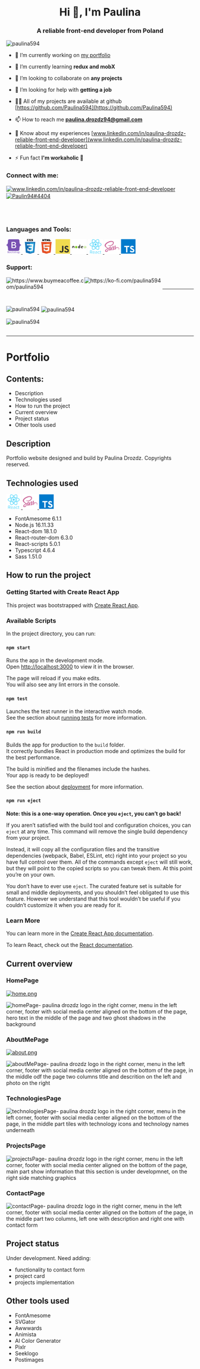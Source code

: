 <h1 align="center">Hi 👋, I'm Paulina</h1>
<h3 align="center">A reliable front-end developer from Poland</h3>

<p align="left"> <img src="https://komarev.com/ghpvc/?username=paulina594&label=Profile%20views&color=0e75b6&style=plastic" alt="paulina594" /> </p>

- 🔭 I’m currently working on [my portfolio](https://github.com/Paulina594/Portfolio)

- 🌱 I’m currently learning **redux and mobX**

- 👯 I’m looking to collaborate on **any projects**

- 🤝 I’m looking for help with **getting a job**

- 👨‍💻 All of my projects are available at github [https://github.com/Paulina594](https://github.com/Paulina594)

- 📫 How to reach me **paulina.drozdz94@gmail.com**

- 📄 Know about my experiences [www.linkedin.com/in/paulina-drozdz-reliable-front-end-developer](www.linkedin.com/in/paulina-drozdz-reliable-front-end-developer)

- ⚡ Fun fact **I'm workaholic 🙈**

<h3 align="left">Connect with me:</h3>
<p align="left">
<a href="https://linkedin.com/in/www.linkedin.com/in/paulina-drozdz-reliable-front-end-developer" target="blank"><img align="center" src="https://raw.githubusercontent.com/rahuldkjain/github-profile-readme-generator/master/src/images/icons/Social/linked-in-alt.svg" alt="www.linkedin.com/in/paulina-drozdz-reliable-front-end-developer" height="30" width="40" /></a>
<a href="https://discord.gg/Paulin94#4404" target="blank"><img align="center" src="https://raw.githubusercontent.com/rahuldkjain/github-profile-readme-generator/master/src/images/icons/Social/discord.svg" alt="Paulin94#4404" height="30" width="40" /></a>
</p>

<br/>
<br/>

<h3 align="left">Languages and Tools:</h3>
<p align="left"> <a href="https://getbootstrap.com" target="_blank" rel="noreferrer"> <img src="https://raw.githubusercontent.com/devicons/devicon/master/icons/bootstrap/bootstrap-plain-wordmark.svg" alt="bootstrap" width="40" height="40"/> </a> <a href="https://www.w3schools.com/css/" target="_blank" rel="noreferrer"> <img src="https://raw.githubusercontent.com/devicons/devicon/master/icons/css3/css3-original-wordmark.svg" alt="css3" width="40" height="40"/> </a> <a href="https://www.w3.org/html/" target="_blank" rel="noreferrer"> <img src="https://raw.githubusercontent.com/devicons/devicon/master/icons/html5/html5-original-wordmark.svg" alt="html5" width="40" height="40"/> </a> <a href="https://developer.mozilla.org/en-US/docs/Web/JavaScript" target="_blank" rel="noreferrer"> <img src="https://raw.githubusercontent.com/devicons/devicon/master/icons/javascript/javascript-original.svg" alt="javascript" width="40" height="40"/> </a> <a href="https://nodejs.org" target="_blank" rel="noreferrer"> <img src="https://raw.githubusercontent.com/devicons/devicon/master/icons/nodejs/nodejs-original-wordmark.svg" alt="nodejs" width="40" height="40"/> </a> <a href="https://reactjs.org/" target="_blank" rel="noreferrer"> <img src="https://raw.githubusercontent.com/devicons/devicon/master/icons/react/react-original-wordmark.svg" alt="react" width="40" height="40"/> </a> <a href="https://sass-lang.com" target="_blank" rel="noreferrer"> <img src="https://raw.githubusercontent.com/devicons/devicon/master/icons/sass/sass-original.svg" alt="sass" width="40" height="40"/> </a> <a href="https://www.typescriptlang.org/" target="_blank" rel="noreferrer"> <img src="https://raw.githubusercontent.com/devicons/devicon/master/icons/typescript/typescript-original.svg" alt="typescript" width="40" height="40"/> </a> </p>

<h3 align="left">Support:</h3>
<p><a href="https://www.buymeacoffee.com/paulina594"> <img align="left" src="https://cdn.buymeacoffee.com/buttons/v2/default-yellow.png" height="50" width="210" alt="https://www.buymeacoffee.com/paulina594" /></a><a href="https://ko-fi.com/paulina594"> <img align="left" src="https://cdn.ko-fi.com/cdn/kofi3.png?v=3" height="50" width="210" alt="https://ko-fi.com/paulina594" /> </a> </p>

<br/>

-----------------------------------------------------------------------------------

<br/>

<p><img align="left" src="https://github-readme-stats.vercel.app/api/top-langs?username=paulina594&show_icons=true&locale=en&layout=compact" alt="paulina594" /></p>

<p>&nbsp;<img align="center" src="https://github-readme-stats.vercel.app/api?username=paulina594&show_icons=true&locale=en" alt="paulina594" /></p>

<p><img align="center" src="https://github-readme-streak-stats.herokuapp.com/?user=paulina594&" alt="paulina594" /></p>

##
-----------------------------------------------------------------------------------------------------------------------

# Portfolio

## Contents:
- Description
- Technologies used 
- How to run the project
- Current overview
- Project status
- Other tools used 

## Description 

Portfolio website designed and build by Paulina Drozdz. Copyrights reserved. 

## Technologies used 

<p align="left"> </a> <a href="https://reactjs.org/" target="_blank" rel="noreferrer"> <img src="https://raw.githubusercontent.com/devicons/devicon/master/icons/react/react-original-wordmark.svg" alt="react" width="40" height="40"/> </a> <a href="https://sass-lang.com" target="_blank" rel="noreferrer"> <img src="https://raw.githubusercontent.com/devicons/devicon/master/icons/sass/sass-original.svg" alt="sass" width="40" height="40"/> </a> <a href="https://www.typescriptlang.org/" target="_blank" rel="noreferrer"> <img src="https://raw.githubusercontent.com/devicons/devicon/master/icons/typescript/typescript-original.svg" alt="typescript" width="40" height="40"/> </a> </p>

- FontAmesome 6.1.1
- Node.js 16.11.33
- React-dom 18.1.0
- React-router-dom 6.3.0
- React-scripts 5.0.1
- Typescript 4.6.4
- Sass 1.51.0

## How to run the project

### Getting Started with Create React App

This project was bootstrapped with [Create React App](https://github.com/facebook/create-react-app).

### Available Scripts

In the project directory, you can run:

#### `npm start`

Runs the app in the development mode.\
Open [http://localhost:3000](http://localhost:3000) to view it in the browser.

The page will reload if you make edits.\
You will also see any lint errors in the console.

#### `npm test`

Launches the test runner in the interactive watch mode.\
See the section about [running tests](https://facebook.github.io/create-react-app/docs/running-tests) for more information.

#### `npm run build`

Builds the app for production to the `build` folder.\
It correctly bundles React in production mode and optimizes the build for the best performance.

The build is minified and the filenames include the hashes.\
Your app is ready to be deployed!

See the section about [deployment](https://facebook.github.io/create-react-app/docs/deployment) for more information.

#### `npm run eject`

**Note: this is a one-way operation. Once you `eject`, you can’t go back!**

If you aren’t satisfied with the build tool and configuration choices, you can `eject` at any time. This command will remove the single build dependency from your project.

Instead, it will copy all the configuration files and the transitive dependencies (webpack, Babel, ESLint, etc) right into your project so you have full control over them. All of the commands except `eject` will still work, but they will point to the copied scripts so you can tweak them. At this point you’re on your own.

You don’t have to ever use `eject`. The curated feature set is suitable for small and middle deployments, and you shouldn’t feel obligated to use this feature. However we understand that this tool wouldn’t be useful if you couldn’t customize it when you are ready for it.

### Learn More

You can learn more in the [Create React App documentation](https://facebook.github.io/create-react-app/docs/getting-started).

To learn React, check out the [React documentation](https://reactjs.org/).

## Current overview

### HomePage

[![home.png](https://i.postimg.cc/XvDWC3g2/home.png)](https://postimg.cc/R3fykkyf)

<img src="https://i.postimg.cc/XvDWC3g2/home.png" alt="homePage- paulina drozdz logo in the right corner, menu in the left corner, footer with social media center aligned on the bottom of the page, hero text in the middle of the page and two ghost shadows in the background" />

### AboutMePage

[![about.png](https://i.postimg.cc/Gtmp1zzN/about.png)](https://postimg.cc/k6LCQQ0F)

<img src="https://i.postimg.cc/Gtmp1zzN/about.png" alt="aboutMePage- paulina drozdz logo in the right corner, menu in the left corner, footer with social media center aligned on the bottom of the page, in the middle odf the page two columns title and descrition on the left and photo on the right" />

### TechnologiesPage

<img src="https://i.postimg.cc/yxMs2TMW/technologies.png" alt="technologiesPage- paulina drozdz logo in the right corner, menu in the left corner, footer with social media center aligned on the bottom of the page, in the middle part tiles with technology icons and technology names underneath" />

### ProjectsPage

<img src="https://i.postimg.cc/jSrFsV3q/projects.png" alt="projectsPage- paulina drozdz logo in the right corner, menu in the left corner, footer with social media center aligned on the bottom of the page, main part show information that this section is under developmnet, on the right side matching graphics" />

### ContactPage

<img src="https://i.postimg.cc/wM89G28M/contact.png" alt="contactPage- paulina drozdz logo in the right corner, menu in the left corner, footer with social media center aligned on the bottom of the page, in the middle part two columns, left one with description and right one with contact form" />

## Project status

Under development. 
Need adding: 
- functionality to contact form
- project card
- projects implementation

## Other tools used 
- FontAmesome
- SVGator
- Awwwards
- Animista
- Al Color Generator
- Pixlr
- Seeklogo
- Postimages


